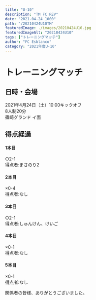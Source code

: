 ```yaml
---
title: "U-10"
description: "TM FC REV"
date: "2021-04-24 1000"
path: "/20210424U10TM"
featuredImage: ./images/20210424U10.jpg
featuredImageAlt: "20210424U10"
tags: ["トレーニングマッチ"]
author: "FC Esblanco"
category: "2021年度U-10"
---
```



# トレーニングマッチ

## 日時・会場

2021年4月24日（土）10:00キックオフ  
8人制20分  
篠崎グランド イ面

## 得点経過

#### 1本目
○2-1  
得点者:まさのり2

#### 2本目
×0-4  
得点者:なし

#### 3本目
○2-1  
得点者:しゅんけん、けいご

#### 4本目
×0-1    
得点者:なし

#### 5本目
×0-1  
得点者:なし



関係者の皆様、ありがとうございました。
